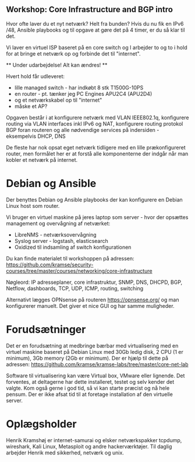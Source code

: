 
Workshop: Core Infrastructure and BGP intro
-------------------------------------------

Hvor ofte laver du et nyt netværk? Helt fra bunden? Hvis du nu fik en IPv6 /48, Ansible playbooks og til opgave at gøre det på 4 timer, er du så klar til det.

Vi laver en virtuel ISP baseret på en core switch og I arbejder to og to i hold for at bringe et netværk op og forbinde det til "internet".

** Under udarbejdelse! Alt kan ændres! **

Hvert hold får udleveret:
* lille managed switch - har indkøbt 8 stk T1500G-10PS
* en router - pt. tænker jeg PC Engines APU2C4 (APU2D4)
* og et netværkskabel op til "internet"
* måske et AP?

Opgaven består i at konfigurere netværk med VLAN IEEE802.1q, konfigurere routing via VLAN interfaces inkl IPv6 og NAT, konfigurere routing protokol BGP foran routeren og alle nødvendige services på indersiden - eksempelvis DHCP, DNS

De fleste har nok opsat eget netværk tidligere med en lille prækonfigureret router, men formålet her er at forstå alle komponenterne der indgår når man kobler et netværk på internet.

# Debian og Ansible

Der benyttes Debian og Ansible playbooks der kan konfigurere en Debian Linux host som router.

Vi bruger en virtuel maskine på jeres laptop som server - hvor der opsættes management og overvågning af netværket:
* LibreNMS - netværksovervågning
* Syslog server - logstash, elasticsearch
* Oxidized til indsamling af switch konfigurationen

Du kan finde materialet til workshoppen på adressen:
https://github.com/kramse/security-courses/tree/master/courses/networking/core-infrastructure

Nøgleord:
IP adresseplaner, core infrastruktur, SNMP, DNS, DHCPD, BGP, Netflow, dashboards, TCP, UDP, ICMP, routing, switching

Alternativt lægges OPNsense på routeren https://opnsense.org/ og man konfigurerer manuelt. Det giver et nice GUI og har samme muligheder.

# Forudsætninger
Det er en forudsætning at medbringe bærbar med virtualisering med en virtuel maskine baseret på Debian Linux med
30Gb ledig disk, 2 CPU (1 er minimum), 3Gb memory (2Gb er minimum).
Der er hjælp til dette på adressen:
https://github.com/kramse/kramse-labs/tree/master/core-net-lab

Software til virtualisering kan være Virtual box, VMware eller lignende. Det forventes, at deltagerne har dette installeret, testet og selv kender det valgte. Kom også gerne i god tid, så vi kan starte præcist og nå hele pensum.  Der er ikke afsat tid til at foretage installation af den virtuelle server.

# Oplægsholder
Henrik Kramshøj er internet-samurai og elsker netværkspakker tcpdump, wireshark, Kali Linux, Metasploit og andre hackerværktøjer. Til daglig arbejder Henrik med sikkerhed, netværk og unix.
